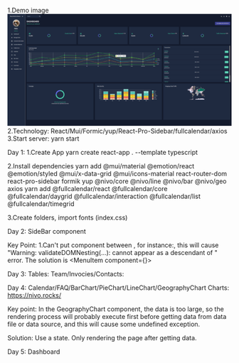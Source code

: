 1.Demo image
![alt text](image.png)
2.Technology:
React/Mui/Formic/yup/React-Pro-Sidebar/fullcalendar/axios
3.Start server:
yarn start

Day 1:
1.Create App
yarn create react-app . --template typescript

2.Install dependencies
yarn add @mui/material @emotion/react @emotion/styled @mui/x-data-grid @mui/icons-material react-router-dom react-pro-sidebar formik yup @nivo/core @nivo/line @nivo/bar @nivo/geo axios
yarn add @fullcalendar/react @fullcalendar/core @fullcalendar/daygrid @fullcalendar/interaction @fullcalendar/list @fullcalendar/timegrid

3.Create folders, import fonts (index.css)

Day 2:
SideBar component

Key Point:
1.Can't put <Link/> component between <MenuItem></MenuItem>, for instance:<MenuItem><Link/></MenuItem>, this will cause "Warning: validateDOMNesting(…): <a> cannot appear as a descendant of <a>" error. The solution is <MenuItem component={<Link to={to} />}></MenuItem>

Day 3:
Tables:
Team/Invocies/Contacts:

Day 4:
Calendar/FAQ/BarChart/PieChart/LineChart/GeographyChart
Charts:
https://nivo.rocks/

Key point:
In the GeographyChart component, the data is too large, so the rendering process will probably execute first before getting data from data file or data source, and this will cause some undefined exception.

Solution: Use a state. Only rendering the page after getting data.

Day 5:
Dashboard
